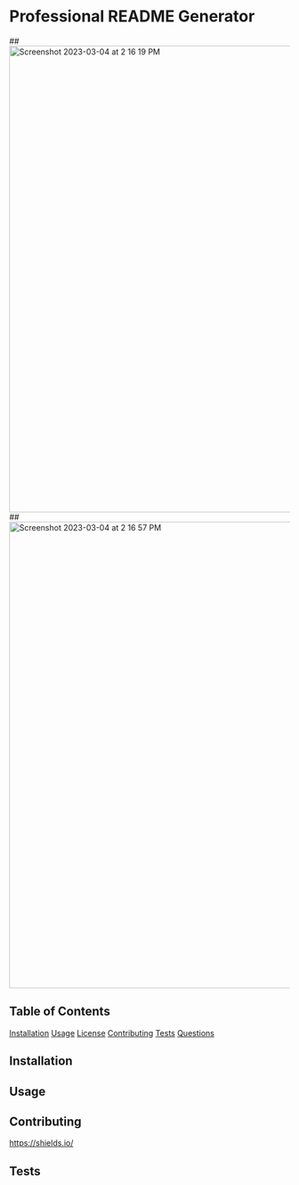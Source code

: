# Professional README Generator 
##<img width="837" alt="Screenshot 2023-03-04 at 2 16 19 PM" src="https://user-images.githubusercontent.com/122828454/222929050-110a6fe7-22e9-45f1-831d-8b1590865159.png">
##<img width="837" alt="Screenshot 2023-03-04 at 2 16 57 PM" src="https://user-images.githubusercontent.com/122828454/222929072-3b0cc478-5bb2-4c95-bc1c-5805afe2b16a.png">
  ## Table of Contents
  [Installation](#-Installation)
  [Usage](#-Usage)
  [License](#-Installation)
  [Contributing](#-Contributing)
  [Tests](#-Tests)
  [Questions](#-Info)
 
## Installation 

## Usage 

## Contributing 
<https://shields.io/>

## Tests 

